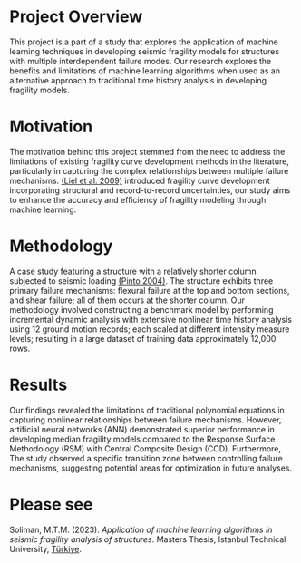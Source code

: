 # Project Overview

This project is a part of a study that explores the application of machine learning techniques in developing seismic fragility models for structures with multiple interdependent failure modes. Our research explores the benefits and limitations of machine learning algorithms when used as an alternative approach to traditional time history analysis in developing fragility models.

# Motivation
The motivation behind this project stemmed from the need to address the limitations of existing fragility curve development methods in the literature, particularly in capturing the complex relationships between multiple failure mechanisms. [(Liel et al. 2009)](https://doi.org/10.1016/j.strusafe.2008.06.002) introduced fragility curve development incorporating structural and record-to-record uncertainties, our study aims to enhance the accuracy and efficiency of fragility modeling through machine learning.

# Methodology
A case study featuring a structure with a relatively shorter column subjected to seismic loading [(Pinto 2004)]( https://books.google.com.eg/books/about/Seismic_reliability_analysis_of_structur.html?id=TPAeAQAAIAAJ&redir_esc=y). The structure exhibits three primary failure mechanisms: flexural failure at the top and bottom sections, and shear failure; all of them occurs at the shorter column. Our methodology involved constructing a benchmark model by performing incremental dynamic analysis with extensive nonlinear time history analysis using 12 ground motion records; each scaled at different intensity measure levels; resulting in a large dataset of training data approximately 12,000 rows.

# Results
Our findings revealed the limitations of traditional polynomial equations in capturing nonlinear relationships between failure mechanisms. However, artificial neural networks (ANN) demonstrated superior performance in developing median fragility models compared to the Response Surface Methodology (RSM) with Central Composite Design (CCD). Furthermore, The study observed a specific transition zone between controlling failure mechanisms, suggesting potential areas for optimization in future analyses.

# Please see
Soliman, M.T.M. (2023). _Application of machine learning algorithms in seismic fragility analysis of structures_. Masters Thesis, Istanbul Technical University, [Türkiye](https://tez.yok.gov.tr).
